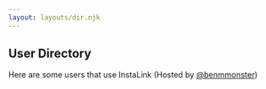 ```yaml
---
layout: layouts/dir.njk
---
```


## User Directory

Here are some users that use InstaLink 
(Hosted by [@benmmonster](https://instagram.com/benmmonster))